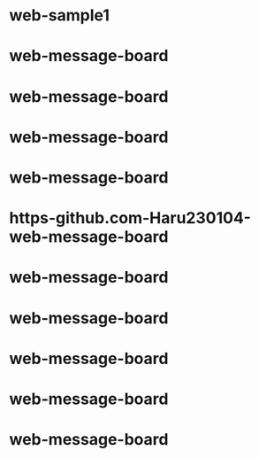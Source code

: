 # web-sample1
# web-message-board
# web-message-board
# web-message-board
# web-message-board
# https-github.com-Haru230104-web-message-board
# web-message-board
# web-message-board
# web-message-board
# web-message-board
# web-message-board
